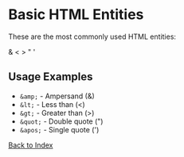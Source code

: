 # Basic HTML Entities

These are the most commonly used HTML entities:

&amp; &lt; &gt; &quot; &apos;

## Usage Examples

- `&amp;` - Ampersand (&)
- `&lt;` - Less than (<)
- `&gt;` - Greater than (>)
- `&quot;` - Double quote (")
- `&apos;` - Single quote (')

[Back to Index](../../index.md) 